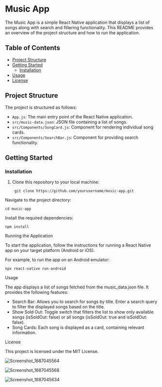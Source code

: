 # Music App

The Music App is a simple React Native application that displays a list of songs along with search and filtering functionality. This README provides an overview of the project structure and how to run the application.

## Table of Contents

- [Project Structure](#project-structure)
- [Getting Started](#getting-started)
  - [Installation](#installation)
- [Usage](#usage)
- [License](#license)

## Project Structure

The project is structured as follows:

- `App.js`: The main entry point of the React Native application.
- `src/music-data.json`: JSON file containing a list of songs.
- `src/Components/SongCard.js`: Component for rendering individual song cards.
- `src/Components/SearchBar.js`: Component for providing search functionality.

## Getting Started

### Installation

1. Clone this repository to your local machine:

        git clone https://github.com/yourusername/music-app.git

Navigate to the project directory:

    cd music-app

Install the required dependencies:

    npm install

Running the Application

To start the application, follow the instructions for running a React Native app on your target platform (Android or iOS).

For example, to run the app on an Android emulator:

    npx react-native run-android

Usage

The app displays a list of songs fetched from the music_data.json file. It provides the following features:

  - Search Bar: Allows you to search for songs by title. Enter a search query to filter the displayed songs based on the title.
  - Show Sold Out: Toggle switch that filters the list to show only available songs (isSoldOut: false) or all songs (isSoldOut: true and isSoldOut: false).
  - Song Cards: Each song is displayed as a card, containing relevant information.

License

This project is licensed under the MIT License.

![Screenshot_1687045564](https://github.com/ekeskn/musicApp/assets/96025028/094b7c42-c0c8-4769-8217-d7d6afc29015)

![Screenshot_1687045568](https://github.com/ekeskn/musicApp/assets/96025028/48adb560-d65a-445c-9824-e9075bbba8e0)

![Screenshot_1687045634](https://github.com/ekeskn/musicApp/assets/96025028/a7cbbf4c-df8b-4b77-9fbf-1741399bb98f)
